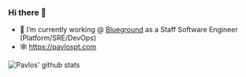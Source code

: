 ### Hi there 👋

- 🔭 I’m currently working @ [Blueground](https://www.theblueground.com) as a Staff Software Engineer (Platform/SRE/DevOps)
- 🕸️ https://pavlospt.com


![Pavlos' github stats](https://github-readme-stats.vercel.app/api?username=pavlospt&count_private=true)

